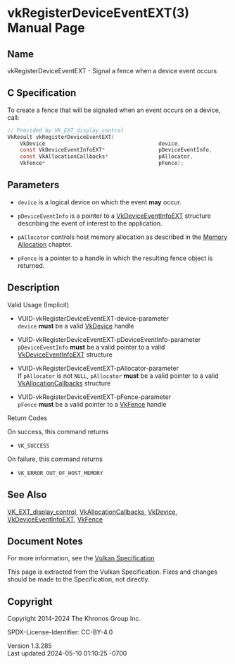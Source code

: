 # vkRegisterDeviceEventEXT(3) Manual Page

## Name

vkRegisterDeviceEventEXT - Signal a fence when a device event occurs



## <a href="#_c_specification" class="anchor"></a>C Specification

To create a fence that will be signaled when an event occurs on a
device, call:

``` c
// Provided by VK_EXT_display_control
VkResult vkRegisterDeviceEventEXT(
    VkDevice                                    device,
    const VkDeviceEventInfoEXT*                 pDeviceEventInfo,
    const VkAllocationCallbacks*                pAllocator,
    VkFence*                                    pFence);
```

## <a href="#_parameters" class="anchor"></a>Parameters

- `device` is a logical device on which the event **may** occur.

- `pDeviceEventInfo` is a pointer to a
  [VkDeviceEventInfoEXT](https://registry.khronos.org/vulkan/specs/1.3-extensions/man/html/VkDeviceEventInfoEXT.html) structure describing
  the event of interest to the application.

- `pAllocator` controls host memory allocation as described in the <a
  href="https://registry.khronos.org/vulkan/specs/1.3-extensions/html/vkspec.html#memory-allocation"
  target="_blank" rel="noopener">Memory Allocation</a> chapter.

- `pFence` is a pointer to a handle in which the resulting fence object
  is returned.

## <a href="#_description" class="anchor"></a>Description

Valid Usage (Implicit)

- <a href="#VUID-vkRegisterDeviceEventEXT-device-parameter"
  id="VUID-vkRegisterDeviceEventEXT-device-parameter"></a>
  VUID-vkRegisterDeviceEventEXT-device-parameter  
  `device` **must** be a valid [VkDevice](https://registry.khronos.org/vulkan/specs/1.3-extensions/man/html/VkDevice.html) handle

- <a href="#VUID-vkRegisterDeviceEventEXT-pDeviceEventInfo-parameter"
  id="VUID-vkRegisterDeviceEventEXT-pDeviceEventInfo-parameter"></a>
  VUID-vkRegisterDeviceEventEXT-pDeviceEventInfo-parameter  
  `pDeviceEventInfo` **must** be a valid pointer to a valid
  [VkDeviceEventInfoEXT](https://registry.khronos.org/vulkan/specs/1.3-extensions/man/html/VkDeviceEventInfoEXT.html) structure

- <a href="#VUID-vkRegisterDeviceEventEXT-pAllocator-parameter"
  id="VUID-vkRegisterDeviceEventEXT-pAllocator-parameter"></a>
  VUID-vkRegisterDeviceEventEXT-pAllocator-parameter  
  If `pAllocator` is not `NULL`, `pAllocator` **must** be a valid
  pointer to a valid [VkAllocationCallbacks](https://registry.khronos.org/vulkan/specs/1.3-extensions/man/html/VkAllocationCallbacks.html)
  structure

- <a href="#VUID-vkRegisterDeviceEventEXT-pFence-parameter"
  id="VUID-vkRegisterDeviceEventEXT-pFence-parameter"></a>
  VUID-vkRegisterDeviceEventEXT-pFence-parameter  
  `pFence` **must** be a valid pointer to a [VkFence](https://registry.khronos.org/vulkan/specs/1.3-extensions/man/html/VkFence.html)
  handle

Return Codes

On success, this command returns  
- `VK_SUCCESS`

On failure, this command returns  
- `VK_ERROR_OUT_OF_HOST_MEMORY`

## <a href="#_see_also" class="anchor"></a>See Also

[VK_EXT_display_control](https://registry.khronos.org/vulkan/specs/1.3-extensions/man/html/VK_EXT_display_control.html),
[VkAllocationCallbacks](https://registry.khronos.org/vulkan/specs/1.3-extensions/man/html/VkAllocationCallbacks.html),
[VkDevice](https://registry.khronos.org/vulkan/specs/1.3-extensions/man/html/VkDevice.html),
[VkDeviceEventInfoEXT](https://registry.khronos.org/vulkan/specs/1.3-extensions/man/html/VkDeviceEventInfoEXT.html),
[VkFence](https://registry.khronos.org/vulkan/specs/1.3-extensions/man/html/VkFence.html)

## <a href="#_document_notes" class="anchor"></a>Document Notes

For more information, see the <a
href="https://registry.khronos.org/vulkan/specs/1.3-extensions/html/vkspec.html#vkRegisterDeviceEventEXT"
target="_blank" rel="noopener">Vulkan Specification</a>

This page is extracted from the Vulkan Specification. Fixes and changes
should be made to the Specification, not directly.

## <a href="#_copyright" class="anchor"></a>Copyright

Copyright 2014-2024 The Khronos Group Inc.

SPDX-License-Identifier: CC-BY-4.0

Version 1.3.285  
Last updated 2024-05-10 01:10:25 -0700
